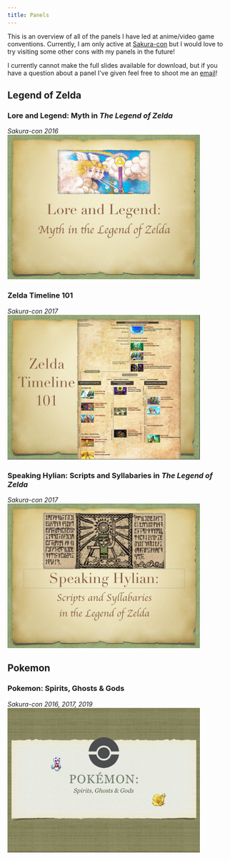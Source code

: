 ```yaml
---
title: Panels
---
```

<html>
<style>
img[alt=slide] {
  width: 431px;
  height: 324px;
}
</style>
</html>

This is an overview of all of the panels I have led at anime/video game conventions. Currently, I am only active at [Sakura-con](https://sakuracon.org) but I would love to try visiting some other cons with my panels in the future!

I currently cannot make the full slides available for download, but if you have a question about a panel I've given feel free to shoot me an [email](about)!


## Legend of Zelda

### Lore and Legend: Myth in *The Legend of Zelda*
*Sakura-con 2016*  
![slide][lozmyth]

### Zelda Timeline 101
*Sakura-con 2017*  
![slide][timeline]

### Speaking Hylian: Scripts and Syllabaries in *The Legend of Zelda*
*Sakura-con 2017*  
![slide][hylian]

## Pokemon
### Pokemon: Spirits, Ghosts & Gods
*Sakura-con 2016, 2017, 2019*  
![slide][pkmn]

[lozmyth]: images/lozmyth.png
[timeline]: images/timeline.png
[hylian]: images/hylianscripts.png
[pkmn]: images/pkmn.png
